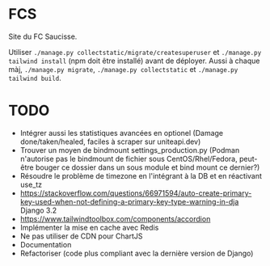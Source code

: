 # FCS

Site du FC Saucisse.

Utiliser `./manage.py collectstatic/migrate/createsuperuser` et `./manage.py tailwind install` (npm doit être installé) avant de déployer. Aussi à chaque màj, `./manage.py migrate`, `./manage.py collectstatic` et `./manage.py tailwind build`.

# TODO

* Intégrer aussi les statistiques avancées en optionel (Damage done/taken/healed, faciles à scraper sur uniteapi.dev)
* Trouver un moyen de bindmount settings\_production.py (Podman n'autorise pas le bindmount de fichier sous CentOS/Rhel/Fedora, peut-être bouger ce dossier dans un sous module et bind mount ce dernier?)
* Résoudre le problème de timezone en l'intégrant à la DB et en réactivant use\_tz
* https://stackoverflow.com/questions/66971594/auto-create-primary-key-used-when-not-defining-a-primary-key-type-warning-in-dja Django 3.2
* https://www.tailwindtoolbox.com/components/accordion
* Implémenter la mise en cache avec Redis
* Ne pas utiliser de CDN pour ChartJS
* Documentation
* Refactoriser (code plus compliant avec la dernière version de Django)
